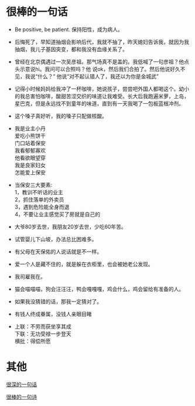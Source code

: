 # 很棒的一句话

- Be positive, be patient.
保持阳性，成为病人。

- 后悔死了，早知道抽烟会影响后代，我就不抽了，昨天媳妇告诉我，就因为我抽烟，我儿子基因突变，都和我没有血缘关系了。

- 曾经在北京偶遇过一次吴彦祖。那气场真不是盖的。我低喊了一句彦祖？他点头示意说hi。我问可以合照吗？他 说ok，然后我们合拍了。然后他说好久不见，我说“什么？” 他说“对不起认错人了，我还以为你是金城武”

- 记得小时候妈妈给我冲了一杯咖啡，她说孩子，尝尝吧外国人都喝这个。幼小的我总害怕咖啡，酸甜苦涩交织的味道让我难受。长大后我跑遍米萝，上岛，星巴克，但是永远找不到童年的味道，直到有一天我喝了一包板蓝根冲剂。

- 这个嗓子真好听，我的嗓子只配做核酸。

- 我是业主小丹<br />
爱吃小熊饼干<br />
门口站着保安<br />
我看郁郁寡欢<br />
他看欲眼望穿<br />
我是良家妇女<br />
怎能爱上保安

- 当保安三大要素:<br />
1，教训不听话的业主<br />
2，抓住落单的外卖员<br />
3，遇到危险能全身而退<br />
4，不要让业主感觉买了房就是自己的

- 大爷80岁去世，我朋友20岁去世，少吃60年苦。

- 试管婴儿下山坡，办法总比困难多。

- 有父母在天保佑的人说话就是不一样。

- 爱一个人是藏不住的，就是躲在衣柜里，也会被她老公发现。

- 我司雇我在。

- 猫会喵喵喵，狗会汪汪汪，鸭会嘎嘎嘎，鸡会什么，鸡会留给有准备的人。

- 如果我没猜错的话，那我一定猜对了。

- 有钱人终成眷属，没钱人亲眼目睹

- 上联：不劳而获坐享其成<br />
下联：无功受禄一步登天<br />
横批：得偿所愿

# 其他
[很深的一句话](./README_1.md)

[很棒的一句诗](./README_2.md)